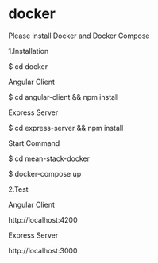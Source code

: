 # docker

Please install Docker and Docker Compose

1.Installation

$ cd docker

Angular Client

$ cd angular-client && npm install

Express Server

$ cd express-server && npm install

Start Command

$ cd mean-stack-docker

$ docker-compose up

2.Test

Angular Client

http://localhost:4200

Express Server

http://localhost:3000
